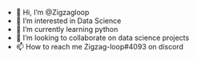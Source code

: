 - 👋 Hi, I’m @Zigzagloop
- 👀 I’m interested in Data Science
- 🌱 I’m currently learning python
- 💞️ I’m looking to collaborate on data science projects
- 📫 How to reach me Zigzag-loop#4093 on discord

<!---
Zigzagloop/Zigzagloop is a ✨ special ✨ repository because its `README.md` (this file) appears on your GitHub profile.
You can click the Preview link to take a look at your changes.
--->
